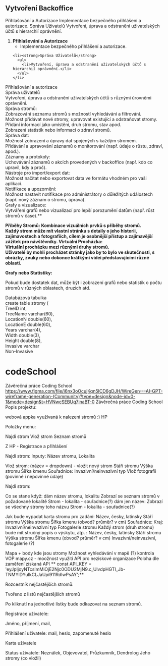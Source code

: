  <title>Projektová Dokumentace: Systém Sběru Dat o Stromech</title>
<h2>Vytvoření Backoffice</h2>
Přihlašování a Autorizace
Implementace bezpečného přihlášení a autorizace.
Správa Uživatelů
Vytvoření, úprava a odstranění uživatelských účtů s hierarchií oprávnění.
  <ol>
    <li><strong>Přihlašování a Autorizace</strong>
      <ul>
        <li>Implementace bezpečného přihlášení a autorizace.</li>
      </ul>
    </li>

    <li><strong>Správa Uživatelů</strong>
      <ul>
        <li>Vytvoření, úprava a odstranění uživatelských účtů s hierarchií oprávnění.</li>
      </ul>
    </li>
  </ol>

Přihlašování a autorizace<br>
Správa uživatelů<br>
Vytvoření, úprava a odstranění uživatelských účtů s různými úrovněmi oprávnění.<br>
Správa stromů:<br>
Zobrazování seznamu stromů s možností vyhledávání a filtrování.<br>
Možnost přidávat nové stromy, upravovat existující a odstraňovat stromy.<br>
Přidání informací jako umístění, druh stromu, stav apod.<br>
Zobrazení statistik nebo informací o zdraví stromů.<br>
Správa dat:<br>
Možnost zobrazení a úpravy dat spojených s každým stromem.<br>
Přidávání a upravování záznamů o monitorování (např. údaje o růstu, zdraví, apod.).<br>
Záznamy a protokoly:<br>
Uchovávání záznamů o akcích provedených v backoffice (např. kdo co upravil, kdy a proč).<br>
Nástroje pro import/export dat:<br>
Možnost načítat nebo exportovat data ve formátu vhodném pro vaši aplikaci.<br>
Notifikace a upozornění:<br>
Možnost nastavit notifikace pro administrátory o důležitých událostech (např. nový záznam o stromu, úprava).<br>
Grafy a vizualizace:<br>
Vytváření grafů nebo vizualizací pro lepší porozumění datům (např. růst stromů v čase).**


**Příběhy Stromů:
Kombinace vizuálních prvků s příběhy stromů.<br> Každý strom může mít vlastní stránku s detaily o jeho historii, zajímavostech a fotografiích, cílem je osobnější přístup a zajímavější zážitek pro návštěvníky.
Virtuální Procházka:<br>
Virtuální procházku mezi různými druhy stromů.<br>Uživatelé by mohli procházet stránky jako by to bylo ve skutečnosti, s obrázky, zvuky nebo dokonce krátkými videi představujícími různé oblasti.**


**Grafy nebo Statistiky:**

Pokud bude dostatek dat, může být i  zobrazení grafů nebo statistik o počtu stromů v různých oblastech, druzích atd.

Databázová tabulka <br>
create table stromy (<br>
TreeID int,<br>
TreeName varchar(60),<br>
LocationN double(60),<br>
LocationE double(60),<br>
Years varchar(4),<br>
Width double(3),<br>
Height double(8),<br>
Invasive varchar <br>
Non-Invasive  <br>

# codeSchool
Závěrečná práce  Coding School
https://www.figma.com/file/i6nx3oOcujKqn5ICD6gDJH/WireGen---AI-GPT-wireframe-generation-(Community)?type=design&node-id=0-1&mode=design&t=HVNwcSEBUq7inaBT-0 
Závěrečná práce Coding School Popis projektu:

webová appka využívaná k nalezení stromů :) HP

Položky menu:

Najdi strom Vlož strom Seznam stromů

Z HP - Registrace a přihlášení

Najdi strom: Inputy: Název stromu, Lokalita

Vlož strom: (název = dropdown) - vložit nový strom Stáří stromu Výška stromu Šířka kmenu Souřadnice: Invazivní/neinvazivní typ Vlož fotografii (povinné i nepovinné údaje)

Najdi strom:

Co se stane když: dám název stromu, lokalitu Zobrazí se seznam stromů v požadované lokalitě Strom - lokalita - souřadnice(?) dám jen název: Zobrazí se všechny stromy toho názvu Strom - lokalita - souřadnice(?)

Jak bude vypadat karta stromu pro zadání: Název, česky, latinsky Stáří stromu Výška stromu Šířka kmenu (obvod? průměr? v cm) Souřadnice: Kraj: Invazivní/neinvazivní typ Fotogalerie stromu
Každý strom (druh stromu) bude mít stručný popis o výskytu, atp. : Název, česky, latinsky Stáří stromu Výška stromu Šířka kmenu (obvod? průměr? v cm)  Invazivní/neinvazivní, fotogalerie (?)


Mapa + body kde jsou stromy Možnost vyhledávání v mapě (?) kontrola VOP mapy.cz - moožnost využití API pro neziskové organizace Poloha dle zaměření
získaná API ** const API_KEY = 'eyJpIjoyNTcsImMiOjE2Njc0ODU2MjN9.c_UlvdpHGTI_Jb-TNMYlDYuIkCLJaUpi911RdlwPsAY';**

Rozcestník nejčastějších stromů:

Tvořeno z listů nejčastějších stromů

Po kliknutí na jednotlivé lístky bude odkazovat na seznam stromů.

Registrace uživatele:

Jméno, příjmení, mail,

Přihlášení uživatele: mail, heslo, zapomenuté heslo

Karta uživatele

Status uživatele: Neználek, Objevovatel, Průzkumník, Dendrolog Jeho stromy (co vložil)
